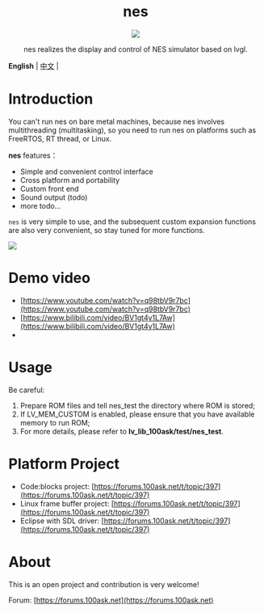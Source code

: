 
<h1 align="center"> nes</h1>

<p align="center">
<img src="./nes_demo.gif">
</p>
<p align="center">
nes  realizes the display and control of NES simulator based on lvgl.
</p>


**English** | [中文](./README_zh.md) |


# Introduction

You can't run nes on bare metal machines, because nes involves multithreading (multitasking), so you need to run nes on platforms such as FreeRTOS, RT thread, or Linux.

**nes** features：

- Simple and convenient control interface
- Cross platform and portability
- Custom front end
- Sound output (todo)
- more todo...

`nes` is very simple to use, and the subsequent custom expansion functions are also very convenient, so stay tuned for more functions.

![](/./nes_demo.gif)


# Demo video

- [https://www.youtube.com/watch?v=q98tbV9r7bc](https://www.youtube.com/watch?v=q98tbV9r7bc)
- [https://www.bilibili.com/video/BV1gt4y1L7Aw](https://www.bilibili.com/video/BV1gt4y1L7Aw)
- 
# Usage

Be careful:
1. Prepare ROM files and tell nes_test the directory where ROM is stored;
2. If LV_MEM_CUSTOM is enabled, please ensure that you have available memory to run ROM;
3. For more details, please refer to **lv_lib_100ask/test/nes_test**.


# Platform Project

- Code:blocks project: [https://forums.100ask.net/t/topic/397](https://forums.100ask.net/t/topic/397)
- Linux frame buffer project: [https://forums.100ask.net/t/topic/397](https://forums.100ask.net/t/topic/397)
- Eclipse with SDL driver: [https://forums.100ask.net/t/topic/397](https://forums.100ask.net/t/topic/397) 


# About
This is an open project and contribution is very welcome!

Forum: [https://forums.100ask.net](https://forums.100ask.net)

